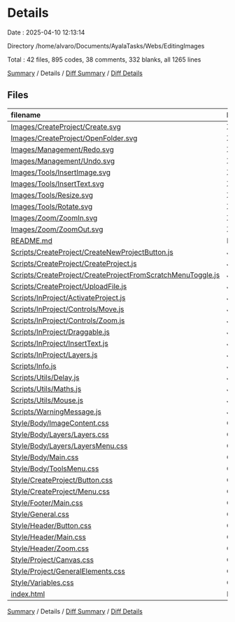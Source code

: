 # Details

Date : 2025-04-10 12:13:14

Directory /home/alvaro/Documents/AyalaTasks/Webs/EditingImages

Total : 42 files,  895 codes, 38 comments, 332 blanks, all 1265 lines

[Summary](results.md) / Details / [Diff Summary](diff.md) / [Diff Details](diff-details.md)

## Files
| filename | language | code | comment | blank | total |
| :--- | :--- | ---: | ---: | ---: | ---: |
| [Images/CreateProject/Create.svg](/Images/CreateProject/Create.svg) | XML | 1 | 0 | 0 | 1 |
| [Images/CreateProject/OpenFolder.svg](/Images/CreateProject/OpenFolder.svg) | XML | 1 | 0 | 0 | 1 |
| [Images/Management/Redo.svg](/Images/Management/Redo.svg) | XML | 1 | 0 | 0 | 1 |
| [Images/Management/Undo.svg](/Images/Management/Undo.svg) | XML | 1 | 0 | 0 | 1 |
| [Images/Tools/InsertImage.svg](/Images/Tools/InsertImage.svg) | XML | 1 | 0 | 0 | 1 |
| [Images/Tools/InsertText.svg](/Images/Tools/InsertText.svg) | XML | 1 | 0 | 0 | 1 |
| [Images/Tools/Resize.svg](/Images/Tools/Resize.svg) | XML | 1 | 0 | 0 | 1 |
| [Images/Tools/Rotate.svg](/Images/Tools/Rotate.svg) | XML | 1 | 0 | 0 | 1 |
| [Images/Zoom/ZoomIn.svg](/Images/Zoom/ZoomIn.svg) | XML | 1 | 0 | 0 | 1 |
| [Images/Zoom/ZoomOut.svg](/Images/Zoom/ZoomOut.svg) | XML | 1 | 0 | 0 | 1 |
| [README.md](/README.md) | Markdown | 2 | 0 | 1 | 3 |
| [Scripts/CreateProject/CreateNewProjectButton.js](/Scripts/CreateProject/CreateNewProjectButton.js) | JavaScript | 33 | 1 | 13 | 47 |
| [Scripts/CreateProject/CreateProject.js](/Scripts/CreateProject/CreateProject.js) | JavaScript | 22 | 0 | 8 | 30 |
| [Scripts/CreateProject/CreateProjectFromScratchMenuToggle.js](/Scripts/CreateProject/CreateProjectFromScratchMenuToggle.js) | JavaScript | 37 | 2 | 14 | 53 |
| [Scripts/CreateProject/UploadFile.js](/Scripts/CreateProject/UploadFile.js) | JavaScript | 19 | 1 | 8 | 28 |
| [Scripts/InProject/ActivateProject.js](/Scripts/InProject/ActivateProject.js) | JavaScript | 5 | 2 | 1 | 8 |
| [Scripts/InProject/Controls/Move.js](/Scripts/InProject/Controls/Move.js) | JavaScript | 29 | 3 | 12 | 44 |
| [Scripts/InProject/Controls/Zoom.js](/Scripts/InProject/Controls/Zoom.js) | JavaScript | 39 | 0 | 16 | 55 |
| [Scripts/InProject/Draggable.js](/Scripts/InProject/Draggable.js) | JavaScript | 22 | 2 | 8 | 32 |
| [Scripts/InProject/InsertText.js](/Scripts/InProject/InsertText.js) | JavaScript | 32 | 3 | 11 | 46 |
| [Scripts/InProject/Layers.js](/Scripts/InProject/Layers.js) | JavaScript | 79 | 5 | 30 | 114 |
| [Scripts/Info.js](/Scripts/Info.js) | JavaScript | 1 | 0 | 0 | 1 |
| [Scripts/Utils/Delay.js](/Scripts/Utils/Delay.js) | JavaScript | 1 | 0 | 0 | 1 |
| [Scripts/Utils/Maths.js](/Scripts/Utils/Maths.js) | JavaScript | 15 | 2 | 6 | 23 |
| [Scripts/Utils/Mouse.js](/Scripts/Utils/Mouse.js) | JavaScript | 16 | 2 | 3 | 21 |
| [Scripts/WarningMessage.js](/Scripts/WarningMessage.js) | JavaScript | 8 | 1 | 2 | 11 |
| [Style/Body/ImageContent.css](/Style/Body/ImageContent.css) | CSS | 47 | 0 | 15 | 62 |
| [Style/Body/Layers/Layers.css](/Style/Body/Layers/Layers.css) | CSS | 25 | 0 | 10 | 35 |
| [Style/Body/Layers/LayersMenu.css](/Style/Body/Layers/LayersMenu.css) | CSS | 35 | 0 | 14 | 49 |
| [Style/Body/Main.css](/Style/Body/Main.css) | CSS | 4 | 0 | 0 | 4 |
| [Style/Body/ToolsMenu.css](/Style/Body/ToolsMenu.css) | CSS | 37 | 0 | 16 | 53 |
| [Style/CreateProject/Button.css](/Style/CreateProject/Button.css) | CSS | 34 | 0 | 12 | 46 |
| [Style/CreateProject/Menu.css](/Style/CreateProject/Menu.css) | CSS | 51 | 3 | 22 | 76 |
| [Style/Footer/Main.css](/Style/Footer/Main.css) | CSS | 15 | 0 | 7 | 22 |
| [Style/General.css](/Style/General.css) | CSS | 43 | 1 | 13 | 57 |
| [Style/Header/Button.css](/Style/Header/Button.css) | CSS | 25 | 0 | 9 | 34 |
| [Style/Header/Main.css](/Style/Header/Main.css) | CSS | 20 | 0 | 7 | 27 |
| [Style/Header/Zoom.css](/Style/Header/Zoom.css) | CSS | 35 | 0 | 18 | 53 |
| [Style/Project/Canvas.css](/Style/Project/Canvas.css) | CSS | 16 | 0 | 6 | 22 |
| [Style/Project/GeneralElements.css](/Style/Project/GeneralElements.css) | CSS | 17 | 0 | 4 | 21 |
| [Style/Variables.css](/Style/Variables.css) | CSS | 13 | 0 | 4 | 17 |
| [index.html](/index.html) | HTML | 108 | 10 | 42 | 160 |

[Summary](results.md) / Details / [Diff Summary](diff.md) / [Diff Details](diff-details.md)